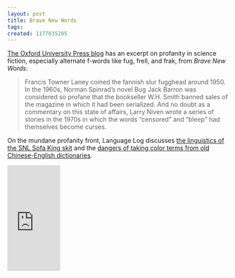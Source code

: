 ```yaml
---
layout: post
title: Brave New Words
tags: 
created: 1177035205
---
```

<a href="http://blog.oup.com/2007/04/science_fiction/">The Oxford University Press blog</a> has an excerpt on profanity in science fiction, especially alternate f-words like fug, frell, and frak, from <em>Brave New Words</em>:

<blockquote>Francis Towner Laney coined the fannish slur fugghead around 1950. In the 1960s, Norman Spinrad’s novel Bug Jack Barron was considered so profane that the bookseller W.H. Smith banned sales of the magazine in which it had been serialized. And no doubt as a commentary on this state of affairs, Larry Niven wrote a series of stories in the 1970s in which the words “censored” and “bleep” had themselves become curses.</blockquote>

On the mundane profanity front, Language Log discusses <a href="http://itre.cis.upenn.edu/~myl/languagelog/archives/004412.html">the linguistics of the SNL Sofa King skit</a> and the <a href="http://itre.cis.upenn.edu/~myl/languagelog/archives/004398.html">dangers of taking color terms from old Chinese-English dictionaries</a>.

<!--break-->
<iframe src="http://rcm.amazon.com/e/cm?t=mcdema-20&o=1&p=8&l=as1&asins=0195305671&fc1=000000&IS2=1&lt1=_top&lc1=004477&bc1=FFFFFF&bg1=FFFFFF&f=ifr" style="width:120px;height:240px;" scrolling="no" marginwidth="0" marginheight="0" frameborder="0"></iframe>
